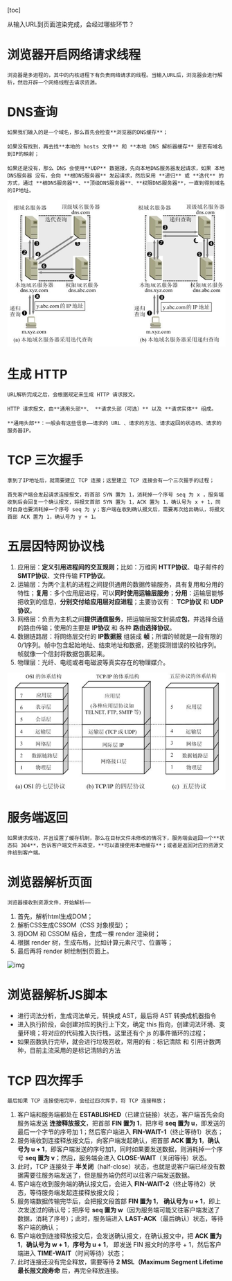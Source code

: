 [toc]

从输入URL到页面渲染完成，会经过哪些环节？

# 浏览器开启网络请求线程

    浏览器是多进程的，其中的内核进程下有负责网络请求的线程。当输入URL后，浏览器会进行解析，然后开辟一个网络线程去请求资源。

# DNS查询

    如果我们输入的是一个域名，那么首先会检查**浏览器的DNS缓存**；

    如果没有找到，再去找**本地的 hosts 文件** 和 **本地 DNS 解析器缓存** 是否有域名到IP的映射；

    如果还是没有，那么 DNS 会使用**UDP** 数据报，先向本地DNS服务器发起请求，如果 本地DNS服务器 没有，会向 **根DNS服务器** 发起请求，然后采用 **递归** 或 **迭代** 的方式，通过 **根DNS服务器**、**顶级DNS服务器**、**权限DNS服务器**，一直到得到域名的IP地址。

![1683297687570](image/从输入url到页面渲染/1683297687570.png)

# 生成 HTTP

    URL解析完成之后，会根据规定来生成 HTTP 请求报文。

    HTTP 请求报文，由**通用头部**、 **请求头部（可选）** 以及 **请求实体** 组成。

    **通用头部**：一般会有这些信息——请求的 URL 、请求的方法、请求返回的状态码、请求的服务器IP。

# TCP 三次握手

    拿到了IP地址后，就需要建立 TCP 连接；这里建立 TCP 连接会有一个三次握手的过程；

    首先客户端会发起请求连接报文，将首部 SYN 置为 1，消耗掉一个序号 seq 为 x ，服务端收到后会回复一个确认报文，将报文首部 SYN 置为 1，ACK 置为 1，确认号为 x + 1，同时自身也要消耗掉一个序号 seq 为 y；客户端在收到确认报文后，需要再次给出确认，将报文首部 ACK 置为 1，确认号为 y + 1。

# 五层因特网协议栈

1. 应用层：**定义引用进程间的交互规则**；比如：万维网 **HTTP协议**、电子邮件的 **SMTP协议**、文件传输 **FTP协议**。
2. 运输层：为两个主机的进程之间提供通用的数据传输服务，具有复用和分用的特性；**复用**：多个应用层进程，可以**同时使用运输层服务**；**分用**：运输层能够把收到的信息，**分别交付给应用层对应进程**；主要协议有： **TCP协议** 和 **UDP协议**。
3. 网络层：负责为主机之间**提供通信服务**，把运输层报文封装成**包**，并选择合适的路由传输；使用的主要是 **IP协议** 和 各种 **路由选择协议**。
4. 数据链路层：将网络层交付的 **IP数据报** 组装成 **帧**；所谓的帧就是一段有限的0/1序列。帧中包含起始地址、结束地址和数据，还能探测错误的校验序列。帧就像一个信封将数据包裹起来。
5. 物理层：光纤、电缆或者电磁波等真实存在的物理媒介。

![1683297718552](image/从输入url到页面渲染/1683297718552.png)

# 服务端返回

    如果请求成功，并且设置了缓存机制，那么在目标文件未修改的情况下，服务端会返回一个**状态码 304**，告诉客户端文件未改变，**可以直接使用本地缓存**；或者是返回对应的资源文件给到客户端。

# 浏览器解析页面

    浏览器接收到资源文件，开始解析——

1. 首先，解析html生成DOM；
2. 解析CSS生成CSSOM（CSS 对象模型）；
3. 将DOM 和 CSSOM 结合，生成一棵 render 渲染树；
4. 根据 render 树，生成布局，比如计算元素尺寸、位置等；
5. 最后再将 render 树绘制到页面上。

![img](https://dailc.github.io/staticResource/blog/basicKnowledge/whenyouenteraurl/browser_rending.png)

# 浏览器解析JS脚本

- 进行词法分析，生成词法单元，转换成 AST，最后将 AST 转换成机器指令
- 进入执行阶段，会创建对应的执行上下文，确定 this 指向，创建词法环境、变量环境；将对应的代码推入执行栈，这里还有个 js 的事件循环的过程；
- 如果函数执行完毕，就会进行垃圾回收，常用的有：标记清除 和 引用计数两种，目前主流采用的是标记清除的方法

# TCP 四次挥手

    最后如果 TCP 连接使用完毕，会经过四次挥手，将 TCP 连接释放；

1. 客户端和服务端都处在 **ESTABLISHED**（已建立链接）状态，客户端首先会向服务端发送 **连接释放报文**，把首部 **FIN 置为 1**，把序号 **seq 置为 u**，即发送的最后一个字节的序号加 1；然后客户端进入 **FIN-WAIT-1**（终止等待1）状态；
2. 服务端收到连接释放报文后，向客户端发起确认，把首部 **ACK 置为 1**，**确认号为 u + 1**，即客户端发送的序号加1，同时如果要发送数据，则消耗掉一个序号 **seq 置为 v**；然后，服务端会进入 **CLOSE-WAIT**（关闭等待）状态。
3. 此时，TCP 连接处于 **半关闭**（half-close）状态，也就是说客户端已经没有数据需要往服务端发送了，但是服务端仍然可以往客户端发送数据。
4. 客户端在收到服务端的确认报文后，会进入 **FIN-WAIT-2**（终止等待2）状态，等待服务端发起连接释放报文段；
5. 服务端数据传输完毕后，会把报文段首部 **FIN 置为 1**， **确认号为 u + 1**，即上次发送过的确认号；把序号 **seq 置为 w**（因为服务端可能又往客户端发送了数据，消耗了序号）；此时，服务端进入 **LAST-ACK**（最后确认）状态，等待客户端的确认；
6. 客户端收到连接释放报文后，会发送确认报文，在确认报文中，把 **ACK 置为 1**，**确认号为 w + 1**，**序号为  u + 1**， 即发送 FIN 报文时的序号 + 1，然后客户端进入 **TIME-WAIT**（时间等待）状态；
7. 此时连接还没有完全释放，需要等待 **2 MSL（Maximum Segment Lifetime 最长报文段寿命** 后，再完全释放连接。
